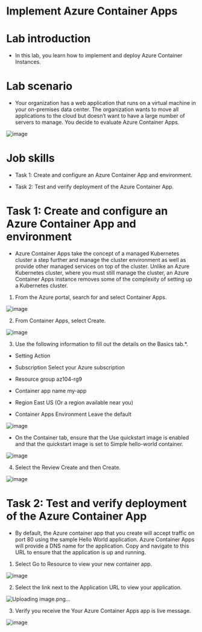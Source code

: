 # Implement Azure Container Apps

# Lab introduction

- In this lab, you learn how to implement and deploy Azure Container Instances.

# Lab scenario

- Your organization has a web application that runs on a virtual machine in your on-premises data center. The organization wants to move all applications to the cloud but doesn’t want to have a large number of servers to manage. You decide to evaluate Azure Container Apps.

![image](https://github.com/ankitnewjobs/Azure-Practices-Examples/assets/154872782/75d7f565-77b2-4e7a-9434-94e3ab3702f4)

# Job skills

- Task 1: Create and configure an Azure Container App and environment.

- Task 2: Test and verify deployment of the Azure Container App.

# Task 1: Create and configure an Azure Container App and environment

- Azure Container Apps take the concept of a managed Kubernetes cluster a step further and manage the cluster environment as well as provide other managed services on top of the cluster. Unlike an Azure Kubernetes cluster, where you must still manage the cluster, an Azure Container Apps instance removes some of the complexity of setting up a Kubernetes cluster.

1. From the Azure portal, search for and select Container Apps.

![image](https://github.com/ankitnewjobs/Azure-Practices-Examples/assets/154872782/8e6c6c9b-e69d-4437-99c3-ad824ad26fdf)

2. From Container Apps, select Create.

![image](https://github.com/ankitnewjobs/Azure-Practices-Examples/assets/154872782/83e6267f-7dc7-4cf6-9bc4-f79ace8c694f)

3. Use the following information to fill out the details on the Basics tab.*.

- Setting	Action

- Subscription	Select your Azure subscription

- Resource group	az104-rg9

- Container app name	my-app

- Region	East US (Or a region available near you)

- Container Apps Environment	Leave the default

![image](https://github.com/ankitnewjobs/Azure-Practices-Examples/assets/154872782/c0fb72cc-d13c-4f30-8f97-c59fb2c20ac5)

- On the Container tab, ensure that the Use quickstart image is enabled and that the quickstart image is set to Simple hello-world container.

![image](https://github.com/ankitnewjobs/Azure-Practices-Examples/assets/154872782/87f76e83-fe1f-4166-b2e0-da43164a9ed8)

4. Select the Review Create and then Create.

![image](https://github.com/ankitnewjobs/Azure-Practices-Examples/assets/154872782/38dc412b-c09c-4fd2-9f71-c498f32d2a1d)

# Task 2: Test and verify deployment of the Azure Container App

- By default, the Azure container app that you create will accept traffic on port 80 using the sample Hello World application. Azure Container Apps will provide a DNS name for the application. Copy and navigate to this URL to ensure that the application is up and running.

1. Select Go to Resource to view your new container app.

![image](https://github.com/ankitnewjobs/Azure-Practices-Examples/assets/154872782/6c475c13-448a-43b0-beb8-3bafd8978eb6)

2. Select the link next to the Application URL to view your application.

![Uploading image.png…]()

3. Verify you receive the Your Azure Container Apps app is live message.

![image](https://github.com/ankitnewjobs/Azure-Practices-Examples/assets/154872782/c72db4f8-a97d-4609-a19d-a13ff619ac3f)
